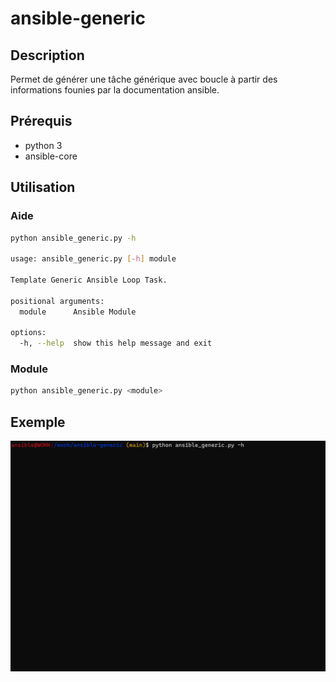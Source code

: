 # ansible-generic

## Description

Permet de générer une tâche générique avec boucle à partir des informations founies par la documentation ansible.

## Prérequis

- python 3
- ansible-core

## Utilisation

### Aide

```bash
python ansible_generic.py -h

usage: ansible_generic.py [-h] module

Template Generic Ansible Loop Task.

positional arguments:
  module      Ansible Module

options:
  -h, --help  show this help message and exit
```

### Module

```bash
python ansible_generic.py <module>
```

## Exemple

![exemple d'utilisation](example.gif "Example")
